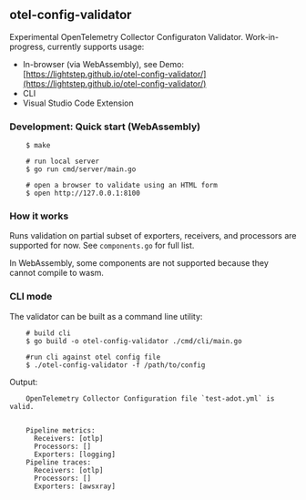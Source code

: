 ## otel-config-validator

Experimental OpenTelemetry Collector Configuraton Validator. Work-in-progress, currently supports usage:

* In-browser (via WebAssembly), see Demo: [https://lightstep.github.io/otel-config-validator/](https://lightstep.github.io/otel-config-validator/)
* CLI
* Visual Studio Code Extension

### Development: Quick start (WebAssembly)

```
    $ make

    # run local server
    $ go run cmd/server/main.go

    # open a browser to validate using an HTML form
    $ open http://127.0.0.1:8100
```

### How it works

Runs validation on partial subset of exporters, receivers, and processors are supported for now. See `components.go` for full list.

In WebAssembly, some components are not supported because they cannot compile to wasm.

### CLI mode

The validator can be built as a command line utility:

```
    # build cli
    $ go build -o otel-config-validator ./cmd/cli/main.go
    
    #run cli against otel config file
    $ ./otel-config-validator -f /path/to/config
```

Output:

```
    OpenTelemetry Collector Configuration file `test-adot.yml` is valid.


    Pipeline metrics:
      Receivers: [otlp]
      Processors: []
      Exporters: [logging]
    Pipeline traces:
      Receivers: [otlp]
      Processors: []
      Exporters: [awsxray]
```
